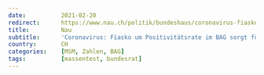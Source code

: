 ```yaml
---
date:          2021-02-20
redirect:      https://www.nau.ch/politik/bundeshaus/coronavirus-fiasko-um-positivitatsrate-im-bag-sorgt-fur-arger-65874342
title:         Nau
subtitle:      'Coronavirus: Fiasko um Positivitätsrate im BAG sorgt für Ärger'
country:       CH
categories:    [MSM, Zahlen, BAG]
tags:          [massentest, bundesrat]
---
```

